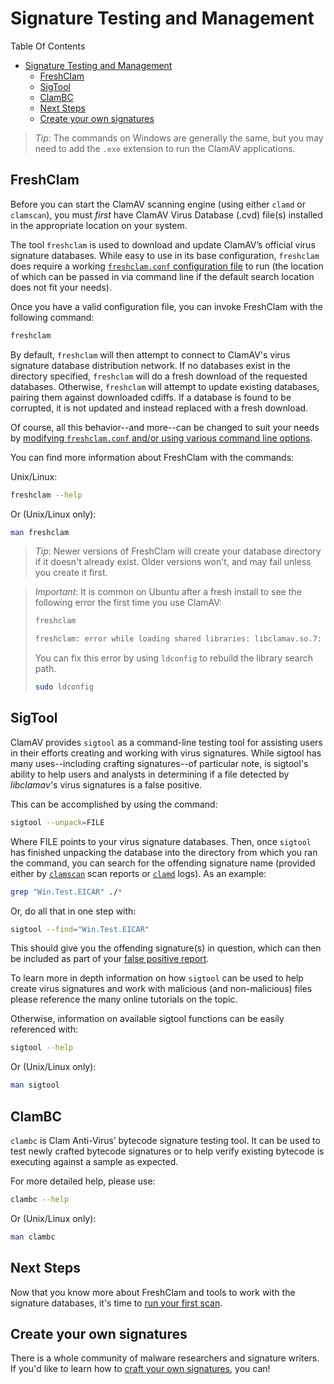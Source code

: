 # Signature Testing and Management

Table Of Contents

- [Signature Testing and Management](#signature-testing-and-management)
  - [FreshClam](#freshclam)
  - [SigTool](#sigtool)
  - [ClamBC](#clambc)
  - [Next Steps](#next-steps)
  - [Create your own signatures](#create-your-own-signatures)

> _Tip_: The commands on Windows are generally the same, but you may need to add the `.exe` extension to run the ClamAV applications.

## FreshClam

Before you can start the ClamAV scanning engine (using either `clamd` or `clamscan`), you must _first_ have ClamAV Virus Database (.cvd) file(s) installed in the appropriate location on your system.

The tool `freshclam` is used to download and update ClamAV’s official virus signature databases. While easy to use in its base configuration, `freshclam` does require a working [`freshclam.conf` configuration file](Configuration.md#freshclamconf) to run (the location of which can be passed in via command line if the default search location does not fit your needs).

Once you have a valid configuration file, you can invoke FreshClam with the following command:

```bash
freshclam
```

By default, `freshclam` will then attempt to connect to ClamAV's virus signature database distribution network. If no databases exist in the directory specified, `freshclam` will do a fresh download of the requested databases. Otherwise, `freshclam` will attempt to update existing databases, pairing them against downloaded cdiffs. If a database is found to be corrupted, it is not updated and instead replaced with a fresh download.

Of course, all this behavior--and more--can be changed to suit your needs by [modifying `freshclam.conf` and/or using various command line options](Configuration.md#freshclamconf).

You can find more information about FreshClam with the commands:

Unix/Linux:

```bash
freshclam --help
```

Or (Unix/Linux only):

```bash
man freshclam
```

> _Tip_: Newer versions of FreshClam will create your database directory if it doesn't already exist. Older versions won't, and may fail unless you create it first.

> _Important_: It is common on Ubuntu after a fresh install to see the following error the first time you use ClamAV:
> ```bash
> freshclam
>
> freshclam: error while loading shared libraries: libclamav.so.7: cannot open shared object   file: No such file or directory
> ```
>
> You can fix this error by using `ldconfig` to rebuild the library search path.
> ```bash
> sudo ldconfig
> ```

## SigTool

ClamAV provides `sigtool` as a command-line testing tool for assisting users in their efforts creating and working with virus signatures. While sigtool has many uses--including crafting signatures--of particular note, is sigtool's ability to help users and analysts in determining if a file detected by *libclamav*'s virus signatures is a false positive.

This can be accomplished by using the command:

```bash
sigtool --unpack=FILE
```

Where FILE points to your virus signature databases. Then, once `sigtool` has finished unpacking the database into the directory from which you ran the command, you can search for the offending signature name (provided either by [`clamscan`](Scanning.md#clamscan) scan reports or [`clamd`](Scanning.md#clamd) logs). As an example:

```bash
grep "Win.Test.EICAR" ./*
```

Or, do all that in one step with:

```bash
sigtool --find="Win.Test.EICAR"
```

This should give you the offending signature(s) in question, which can then be included as part of your [false positive report](https://www.clamav.net/reports/fp).

To learn more in depth information on how `sigtool` can be used to help create virus signatures and work with malicious (and non-malicious) files please reference the many online tutorials on the topic.

Otherwise, information on available sigtool functions can be easily referenced with:

```bash
sigtool --help
```

Or (Unix/Linux only):

```bash
man sigtool
```

## ClamBC

`clambc` is Clam Anti-Virus’ bytecode signature testing tool. It can be used to test newly crafted bytecode signatures or to help verify existing bytecode is executing against a sample as expected.

For more detailed help, please use:

```bash
clambc --help
```

Or (Unix/Linux only):

```bash
man clambc
```

## Next Steps

Now that you know more about FreshClam and tools to work with the signature databases, it's time to [run your first scan](Scanning.md).

## Create your own signatures

There is a whole community of malware researchers and signature writers. If you'd like to learn how to [craft your own signatures](../Signatures.md), you can!
